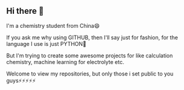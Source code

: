 ## Hi there 👋
I'm a chemistry student from China😄

If you ask me why using GITHUB, then I'll say just for fashion, for the language I use is just PYTHON🤔

But I'm trying to create some awesome projects for like calculation chemistry, machine learning for electrolyte etc.

Welcome to view my repositories, but only those i set public to you guys⚡⚡⚡⚡⚡
<!--
**shanyuyama/shanyuyama** is a ✨ _special_ ✨ repository because its `README.md` (this file) appears on your GitHub profile.

Here are some ideas to get you started:

- 🔭 I’m currently working on ...
- 🌱 I’m currently learning ...
- 👯 I’m looking to collaborate on ...
- 🤔 I’m looking for help with ...
- 💬 Ask me about ...
- 📫 How to reach me: ...
- 😄 Pronouns: ...
- ⚡ Fun fact: ...
-->
